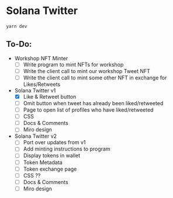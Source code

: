 # Solana Twitter

```shell
yarn dev
```

## To-Do:
* Workshop NFT Minter
    * [ ] Write program to mint NFTs for workshop
    * [ ] Write the client call to mint our workshop Tweet NFT
    * [ ] Write the client call to mint some other NFT in exchange for Likes/Retweets
* Solana Twitter v1
    * [x] Like & Retweet button
    * [ ] Omit button when tweet has already been liked/retweeted
    * [ ] Page to open list of profiles who have liked/retweeted
    * [ ] CSS
    * [ ] Docs & Comments
    * [ ] Miro design
* Solana Twitter v2
    * [ ] Port over updates from v1
    * [ ] Add minting instructions to program
    * [ ] Display tokens in wallet
    * [ ] Token Metadata
    * [ ] Token exchange page
    * [ ] CSS ??
    * [ ] Docs & Comments
    * [ ] Miro design